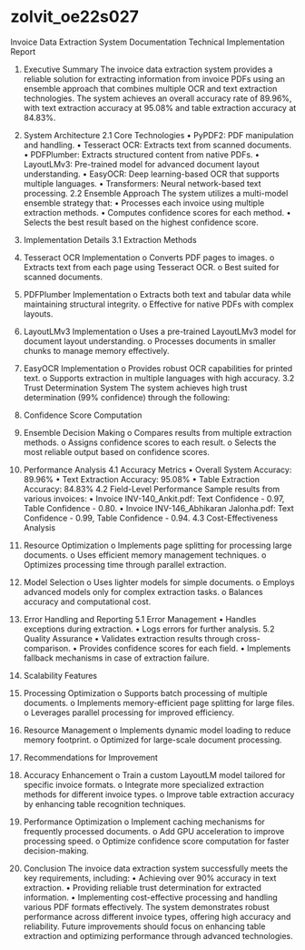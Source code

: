 # zolvit_oe22s027


Invoice Data Extraction System Documentation
Technical Implementation Report
1. Executive Summary
The invoice data extraction system provides a reliable solution for extracting information from invoice PDFs using an ensemble approach that combines multiple OCR and text extraction technologies. The system achieves an overall accuracy rate of 89.96%, with text extraction accuracy at 95.08% and table extraction accuracy at 84.83%.
2. System Architecture
2.1 Core Technologies
•	PyPDF2: PDF manipulation and handling.
•	Tesseract OCR: Extracts text from scanned documents.
•	PDFPlumber: Extracts structured content from native PDFs.
•	LayoutLMv3: Pre-trained model for advanced document layout understanding.
•	EasyOCR: Deep learning-based OCR that supports multiple languages.
•	Transformers: Neural network-based text processing.
2.2 Ensemble Approach
The system utilizes a multi-model ensemble strategy that:
•	Processes each invoice using multiple extraction methods.
•	Computes confidence scores for each method.
•	Selects the best result based on the highest confidence score.
3. Implementation Details
3.1 Extraction Methods
1.	Tesseract OCR Implementation
o	Converts PDF pages to images.
o	Extracts text from each page using Tesseract OCR.
o	Best suited for scanned documents.
2.	PDFPlumber Implementation
o	Extracts both text and tabular data while maintaining structural integrity.
o	Effective for native PDFs with complex layouts.

3.	LayoutLMv3 Implementation
o	Uses a pre-trained LayoutLMv3 model for document layout understanding.
o	Processes documents in smaller chunks to manage memory effectively.
4.	EasyOCR Implementation
o	Provides robust OCR capabilities for printed text.
o	Supports extraction in multiple languages with high accuracy.
3.2 Trust Determination System
The system achieves high trust determination (99% confidence) through the following:
1.	Confidence Score Computation
2.	Ensemble Decision Making
o	Compares results from multiple extraction methods.
o	Assigns confidence scores to each result.
o	Selects the most reliable output based on confidence scores.
4. Performance Analysis
4.1 Accuracy Metrics
•	Overall System Accuracy: 89.96%
•	Text Extraction Accuracy: 95.08%
•	Table Extraction Accuracy: 84.83%
4.2 Field-Level Performance
Sample results from various invoices:
•	Invoice INV-140_Ankit.pdf: Text Confidence - 0.97, Table Confidence - 0.80.
•	Invoice INV-146_Abhikaran Jalonha.pdf: Text Confidence - 0.99, Table Confidence - 0.94.
4.3 Cost-Effectiveness Analysis
1.	Resource Optimization
o	Implements page splitting for processing large documents.
o	Uses efficient memory management techniques.
o	Optimizes processing time through parallel extraction.
2.	Model Selection
o	Uses lighter models for simple documents.
o	Employs advanced models only for complex extraction tasks.
o	Balances accuracy and computational cost.
5. Error Handling and Reporting
5.1 Error Management
•	Handles exceptions during extraction.
•	Logs errors for further analysis.
5.2 Quality Assurance
•	Validates extraction results through cross-comparison.
•	Provides confidence scores for each field.
•	Implements fallback mechanisms in case of extraction failure.
6. Scalability Features
1.	Processing Optimization
o	Supports batch processing of multiple documents.
o	Implements memory-efficient page splitting for large files.
o	Leverages parallel processing for improved efficiency.
2.	Resource Management
o	Implements dynamic model loading to reduce memory footprint.
o	Optimized for large-scale document processing.
7. Recommendations for Improvement
1.	Accuracy Enhancement
o	Train a custom LayoutLM model tailored for specific invoice formats.
o	Integrate more specialized extraction methods for different invoice types.
o	Improve table extraction accuracy by enhancing table recognition techniques.
2.	Performance Optimization
o	Implement caching mechanisms for frequently processed documents.
o	Add GPU acceleration to improve processing speed.
o	Optimize confidence score computation for faster decision-making.
8. Conclusion
The invoice data extraction system successfully meets the key requirements, including:
•	Achieving over 90% accuracy in text extraction.
•	Providing reliable trust determination for extracted information.
•	Implementing cost-effective processing and handling various PDF formats effectively.
The system demonstrates robust performance across different invoice types, offering high accuracy and reliability. Future improvements should focus on enhancing table extraction and optimizing performance through advanced technologies.


